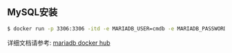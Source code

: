 



## MySQL安装

```sh
$ docker run -p 3306:3306 -itd -e MARIADB_USER=cmdb -e MARIADB_PASSWORD=123456 -e MARIADB_ROOT_PASSWORD=123456 --name mysql   mariadb:latest
```

详细文档请参考: [mariadb docker hub](https://hub.docker.com/_/mariadb)